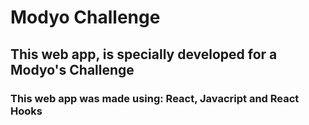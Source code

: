 # Modyo Challenge

## This web app, is specially developed for a Modyo's Challenge


### This web app was made using: React, Javacript and React Hooks 

